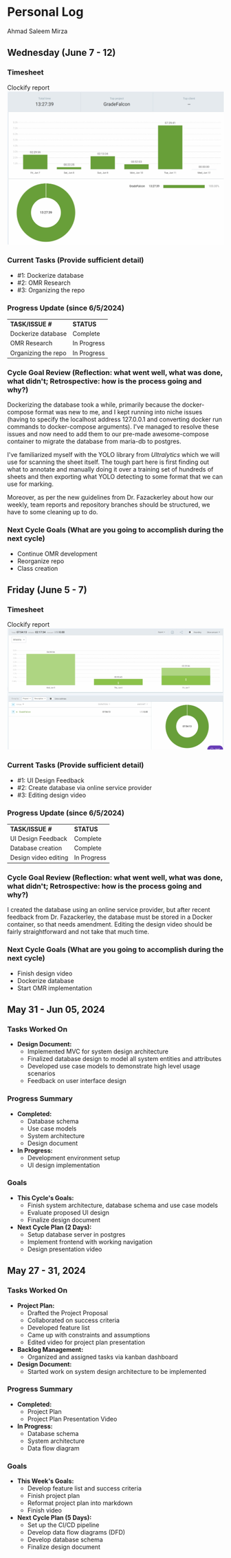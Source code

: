# Personal Log
Ahmad Saleem Mirza


## Wednesday (June 7 - 12)

### Timesheet
Clockify report
![alt text](../Clockify/Ahmad/June7-12.jpg)

### Current Tasks (Provide sufficient detail)
  * #1: Dockerize database
  * #2: OMR Research
  * #3: Organizing the repo

### Progress Update (since 6/5/2024) 
<table>
    <tr>
        <td><strong>TASK/ISSUE #</strong>
        </td>
        <td><strong>STATUS</strong>
        </td>
    </tr>
    <tr>
        <!-- Task/Issue # -->
        <td>Dockerize database
        </td>
        <!-- Status -->
        <td>Complete
        </td>
    </tr>
    <tr>
        <!-- Task/Issue # -->
        <td>OMR Research
        </td>
        <!-- Status -->
        <td>In Progress
        </td>
    </tr>
    <tr>
        <!-- Task/Issue # -->
        <td>Organizing the repo
        </td>
        <!-- Status -->
        <td>In Progress
        </td>
    </tr>
    
</table>

### Cycle Goal Review (Reflection: what went well, what was done, what didn't; Retrospective: how is the process going and why?)
Dockerizing the database took a while, primarily because the docker-compose format was new to me, and I kept running into niche issues (having to specify the localhost address 127.0.0.1 and converting docker run commands to docker-compose arguments). I've managed to resolve these issues and now need to add them to our pre-made awesome-compose container to migrate the database from maria-db to postgres. 

I've familiarized myself with the YOLO library from *Ultralytics* which we will use for scanning the sheet itself. The tough part here is first finding out what to annotate and manually doing it over a training set of hundreds of sheets and then exporting what YOLO detecting to some format that we can use for marking.

Moreover, as per the new guidelines from Dr. Fazackerley about how our weekly, team reports and repository branches should be structured, we have to some cleaning up to do.  
### Next Cycle Goals (What are you going to accomplish during the next cycle)
  * Continue OMR development
  * Reorganize repo
  * Class creation

## Friday (June 5 - 7)

### Timesheet
Clockify report
![June5-7 report](../Clockify/Ahmad/June5-7.jpg)

### Current Tasks (Provide sufficient detail)
  * #1: UI Design Feedback
  * #2: Create database via online service provider
  * #3: Editing design video

### Progress Update (since 6/5/2024) 
<table>
    <tr>
        <td><strong>TASK/ISSUE #</strong>
        </td>
        <td><strong>STATUS</strong>
        </td>
    </tr>
    <tr>
        <!-- Task/Issue # -->
        <td>UI Design Feedback
        </td>
        <!-- Status -->
        <td>Complete
        </td>
    </tr>
    <tr>
        <!-- Task/Issue # -->
        <td>Database creation
        </td>
        <!-- Status -->
        <td>Complete
        </td>
    </tr>
    <tr>
        <!-- Task/Issue # -->
        <td>Design video editing
        </td>
        <!-- Status -->
        <td>In Progress
        </td>
    </tr>
</table>

### Cycle Goal Review (Reflection: what went well, what was done, what didn't; Retrospective: how is the process going and why?)
I created the database using an online service provider, but after recent feedback from Dr. Fazackerley, the database must be stored in a Docker container, so that needs amendment. Editing the design video should be fairly straightforward and not take that much time.

### Next Cycle Goals (What are you going to accomplish during the next cycle)
  * Finish design video
  * Dockerize database
  * Start OMR implementation

## May 31 - Jun 05, 2024

### Tasks Worked On
- **Design Document:**
  - Implemented MVC for system design architecture
  - Finalized database design to model all system entities and attributes
  - Developed use case models to demonstrate high level usage scenarios
  - Feedback on user interface design

### Progress Summary
- **Completed:**
  - Database schema
  - Use case models
  - System architecture
  - Design document
- **In Progress:**
  - Development environment setup
  - UI design implementation

### Goals
- **This Cycle's Goals:**
  - Finish system architecture, database schema and use case models
  - Evaluate proposed UI design
  - Finalize design document
- **Next Cycle Plan (2 Days):**
  - Setup database server in postgres
  - Implement frontend with working navigation
  - Design presentation video

## May 27 - 31, 2024

### Tasks Worked On
- **Project Plan:**
  - Drafted the Project Proposal
  - Collaborated on success criteria
  - Developed feature list
  - Came up with constraints and assumptions
  - Edited video for project plan presentation
- **Backlog Management:**
  - Organized and assigned tasks via kanban dashboard
- **Design Document:**
  - Started work on system design architecture to be implemented

### Progress Summary
- **Completed:**
  - Project Plan
  - Project Plan Presentation Video
- **In Progress:**
  - Database schema
  - System architecture
  - Data flow diagram

### Goals
- **This Week's Goals:**
  - Develop feature list and success criteria
  - Finish project plan
  - Reformat project plan into markdown
  - Finish video
- **Next Cycle Plan (5 Days):**
  - Set up the CI/CD pipeline
  - Develop data flow diagrams (DFD)
  - Develop database schema
  - Finalize design document